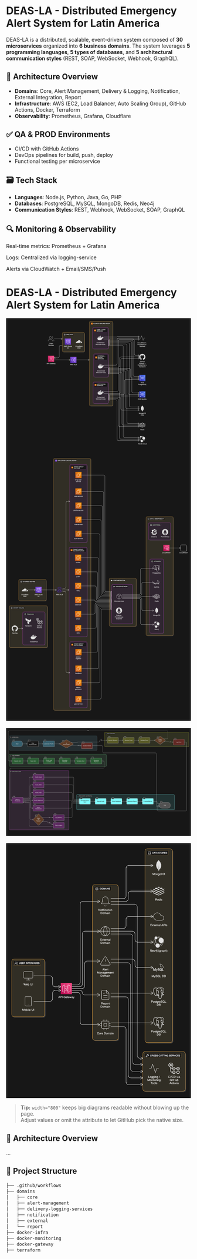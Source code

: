 # DEAS-LA - Distributed Emergency Alert System for Latin America

DEAS-LA is a distributed, scalable, event-driven system composed of **30 microservices** organized into **6 business domains**. The system leverages **5 programming languages**, **5 types of databases**, and **5 architectural communication styles** (REST, SOAP, WebSocket, Webhook, GraphQL).

## 🚀 Architecture Overview
- **Domains**: Core, Alert Management, Delivery & Logging, Notification, External Integration, Report
- **Infrastructure**: AWS (EC2, Load Balancer, Auto Scaling Group), GitHub Actions, Docker, Terraform
- **Observability**: Prometheus, Grafana, Cloudflare

## ✅ QA & PROD Environments
- CI/CD with GitHub Actions
- DevOps pipelines for build, push, deploy
- Functional testing per microservice

## 🗃️ Tech Stack
- **Languages**: Node.js, Python, Java, Go, PHP
- **Databases**: PostgreSQL, MySQL, MongoDB, Redis, Neo4j
- **Communication Styles**: REST, Webhook, WebSocket, SOAP, GraphQL

## 🔍 Monitoring & Observability

Real-time metrics: Prometheus + Grafana

Logs: Centralized via logging-service

Alerts via CloudWatch + Email/SMS/Push

# DEAS-LA - Distributed Emergency Alert System for Latin America

<!-- ─────────────────────────────  OVERVIEW DIAGRAMS  ─────────────────────────── -->
<p align="center">
  <!-- High & Low-level Infrastructure -->
  <img src="docs/img/infra-high-low.png" width="800" alt="High and low level AWS infrastructure diagram">
  <br><br>
  <!-- Process flow -->
  <img src="docs/img/process-diagram.png" width="800" alt="End-to-end alert processing BPMN / flowchart">
  <br><br>
  <!-- Software architecture (domains vs data stores) -->
  <img src="docs/img/software-arch.png" width="600" alt="Domain-centric software architecture diagram">
</p>

> **Tip:** `width="800"` keeps big diagrams readable without blowing up the page.  
> Adjust values or omit the attribute to let GitHub pick the native size.

## 🚀 Architecture Overview
…


## 🔧 Project Structure
```plaintext
├── .github/workflows
├── domains
│   ├── core
│   ├── alert-management
│   ├── delivery-logging-services
│   ├── notification
│   ├── external
│   └── report
├── docker-infra
├── docker-monitoring
├── docker-gateway
├── terraform

 